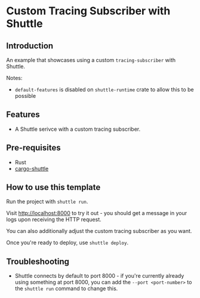 # Custom Tracing Subscriber with Shuttle

## Introduction

An example that showcases using a custom `tracing-subscriber` with Shuttle.

Notes:
- `default-features` is disabled on `shuttle-runtime` crate to allow this to be possible

## Features

- A Shuttle serivce with a custom tracing subscriber.

## Pre-requisites

- Rust
- [cargo-shuttle](https://www.shuttle.dev)

## How to use this template

Run the project with `shuttle run`.

Visit <http://localhost:8000> to try it out - you should get a message in your logs upon receiving the HTTP request.

You can also additionally adjust the custom tracing subscriber as you want.

Once you're ready to deploy, use `shuttle deploy`.

## Troubleshooting
- Shuttle connects by default to port 8000 - if you're currently already using something at port 8000, you can add
  the `--port <port-number>` to the `shuttle run` command to change this.
